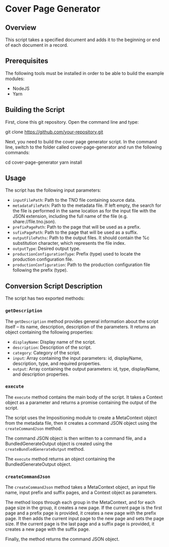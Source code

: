 # Cover Page Generator

## Overview

This script takes a specified document and adds it to the beginning or end of each document in a record.

## Prerequisites

The following tools must be installed in order to be able to build the example modules:

- NodeJS
- Yarn

## Building the Script

First, clone this git repository. Open the command line and type:

git clone https://github.com/your-repository.git


Next, you need to build the cover page generator script. In the command line, switch to the folder called cover-page-generator and run the following commands:

cd cover-page-generator yarn install


## Usage

The script has the following input parameters:

- `inputFilePath`: Path to the TNO file containing source data.
- `metadataFilePath`: Path to the metadata file. If left empty, the search for the file is performed in the same location as for the input file with the JSON extension, including the full name of the file (e.g. share://file.tno.json).
- `prefixPagePath`: Path to the page that will be used as a prefix.
- `sufixPagePath`: Path to the page that will be used as a suffix.
- `outputFilePaths`: Path to the output files. It should contain the %c substitution character, which represents the file index.
- `outputType`: Desired output type.
- `productionConfigurationType`: Prefix (type) used to locate the production configuration file.
- `productionConfiguration`: Path to the production configuration file following the prefix (type).

## Conversion Script Description

The script has two exported methods:

### `getDescription`

The `getDescription` method provides general information about the script itself – its name, description, description of the parameters. It returns an object containing the following properties:

- `displayName`: Display name of the script.
- `description`: Description of the script.
- `category`: Category of the script.
- `input`: Array containing the input parameters: id, displayName, description, type, and required properties.
- `output`: Array containing the output parameters: id, type, displayName, and description properties.

### `execute`

The `execute` method contains the main body of the script. It takes a Context object as a parameter and returns a promise containing the output of the script.

The script uses the Impositioning module to create a MetaContext object from the metadata file, then it creates a command JSON object using the `createCommandJson` method.

The command JSON object is then written to a command file, and a BundledGenerateOutput object is created using the `createBundledGenerateOutput` method.

The `execute` method returns an object containing the BundledGenerateOutput object.

### `createCommandJson`

The `createCommandJson` method takes a MetaContext object, an input file name, input prefix and suffix pages, and a Context object as parameters.

The method loops through each group in the MetaContext, and for each page size in the group, it creates a new page. If the current page is the first page and a prefix page is provided, it creates a new page with the prefix page. It then adds the current input page to the new page and sets the page size. If the current page is the last page and a suffix page is provided, it creates a new page with the suffix page.

Finally, the method returns the command JSON object.